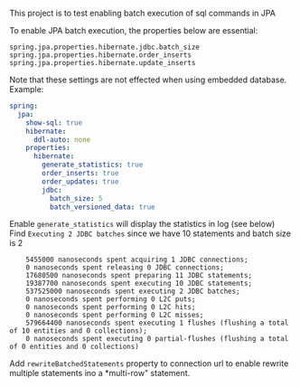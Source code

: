 This project is to test enabling batch execution of sql commands in JPA
  
To enable JPA batch execution, the properties below are essential:  

```
spring.jpa.properties.hibernate.jdbc.batch_size
spring.jpa.properties.hibernate.order_inserts
spring.jpa.properties.hibernate.update_inserts
```
Note that these settings are not effected when using embedded database.  
Example: 
 
```yaml
spring:
  jpa:    
    show-sql: true
    hibernate:
      ddl-auto: none
    properties:
      hibernate:
        generate_statistics: true 
        order_inserts: true
        order_updates: true
        jdbc:
          batch_size: 5
          batch_versioned_data: true
```

Enable ```generate_statistics``` will display the statistics in log (see below)   
Find ```Executing 2 JDBC batches``` since we have 10 statements and batch size is 2
  
  
```
    5455000 nanoseconds spent acquiring 1 JDBC connections;
    0 nanoseconds spent releasing 0 JDBC connections;
    17680500 nanoseconds spent preparing 11 JDBC statements;
    19387700 nanoseconds spent executing 10 JDBC statements;
    537525000 nanoseconds spent executing 2 JDBC batches;
    0 nanoseconds spent performing 0 L2C puts;
    0 nanoseconds spent performing 0 L2C hits;
    0 nanoseconds spent performing 0 L2C misses;
    579664400 nanoseconds spent executing 1 flushes (flushing a total of 10 entities and 0 collections);
    0 nanoseconds spent executing 0 partial-flushes (flushing a total of 0 entities and 0 collections)
```


Add ```rewriteBatchedStatements``` property to connection url to enable rewrite multiple statements ino a *multi-row" statement.

